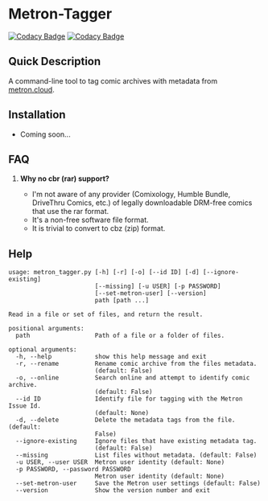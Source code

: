 Metron-Tagger
=============
[![Codacy Badge](https://api.codacy.com/project/badge/Grade/e2b6caca439a4684a96b01844ced5207)](https://app.codacy.com/app/bpepple/metron-tagger?utm_source=github.com&utm_medium=referral&utm_content=bpepple/metron-tagger&utm_campaign=Badge_Grade_Dashboard)
[![Codacy Badge](https://api.codacy.com/project/badge/Coverage/eed1b6534cbf46ee9184dfe26e994d46)](https://www.codacy.com/app/bpepple/metron-tagger?utm_source=github.com&amp;utm_medium=referral&amp;utm_content=bpepple/metron-tagger&amp;utm_campaign=Badge_Coverage)

Quick Description
-----------------
A command-line tool to tag comic archives with metadata from [metron.cloud](https://metron.cloud).

Installation
------------
* Coming soon...

FAQ
---
1. **Why no cbr (rar) support?**

   * I'm not aware of any provider (Comixology, Humble Bundle, DriveThru Comics, etc.) of legally downloadable DRM-free comics that use the rar format.
   * It's a non-free software file format.
   * It is trivial to convert to cbz (zip) format.
   
Help
----
```
usage: metron_tagger.py [-h] [-r] [-o] [--id ID] [-d] [--ignore-existing]
                        [--missing] [-u USER] [-p PASSWORD]
                        [--set-metron-user] [--version]
                        path [path ...]

Read in a file or set of files, and return the result.

positional arguments:
  path                  Path of a file or a folder of files.

optional arguments:
  -h, --help            show this help message and exit
  -r, --rename          Rename comic archive from the files metadata.
                        (default: False)
  -o, --online          Search online and attempt to identify comic archive.
                        (default: False)
  --id ID               Identify file for tagging with the Metron Issue Id.
                        (default: None)
  -d, --delete          Delete the metadata tags from the file. (default:
                        False)
  --ignore-existing     Ignore files that have existing metadata tag.
                        (default: False)
  --missing             List files without metadata. (default: False)
  -u USER, --user USER  Metron user identity (default: None)
  -p PASSWORD, --password PASSWORD
                        Metron user identity (default: None)
  --set-metron-user     Save the Metron user settings (default: False)
  --version             Show the version number and exit
```
